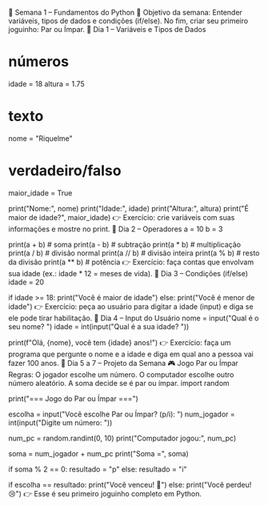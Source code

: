 📅 Semana 1 – Fundamentos do Python
🎯 Objetivo da semana:
Entender variáveis, tipos de dados e condições (if/else).
No fim, criar seu primeiro joguinho: Par ou Ímpar.
📌 Dia 1 – Variáveis e Tipos de Dados
# números
idade = 18
altura = 1.75

# texto
nome = "Riquelme"

# verdadeiro/falso
maior_idade = True

print("Nome:", nome)
print("Idade:", idade)
print("Altura:", altura)
print("É maior de idade?", maior_idade)
👉 Exercício: crie variáveis com suas informações e mostre no print.
📌 Dia 2 – Operadores
a = 10
b = 3

print(a + b)  # soma
print(a - b)  # subtração
print(a * b)  # multiplicação
print(a / b)  # divisão normal
print(a // b) # divisão inteira
print(a % b)  # resto da divisão
print(a ** b) # potência
👉 Exercício: faça contas que envolvam sua idade (ex.: idade * 12 = meses de vida).
📌 Dia 3 – Condições (if/else)
idade = 20

if idade >= 18:
    print("Você é maior de idade")
else:
    print("Você é menor de idade")
👉 Exercício: peça ao usuário para digitar a idade (input) e diga se ele pode tirar habilitação.
📌 Dia 4 – Input do Usuário
nome = input("Qual é o seu nome? ")
idade = int(input("Qual é a sua idade? "))

print(f"Olá, {nome}, você tem {idade} anos!")
👉 Exercício: faça um programa que pergunte o nome e a idade e diga em qual ano a pessoa vai fazer 100 anos.
📌 Dia 5 a 7 – Projeto da Semana 🎮
Jogo Par ou Ímpar
Regras:
O jogador escolhe um número.
O computador escolhe outro número aleatório.
A soma decide se é par ou ímpar.
import random

print("=== Jogo do Par ou Ímpar ===")

escolha = input("Você escolhe Par ou Ímpar? (p/i): ")
num_jogador = int(input("Digite um número: "))

num_pc = random.randint(0, 10)
print("Computador jogou:", num_pc)

soma = num_jogador + num_pc
print("Soma =", soma)

if soma % 2 == 0:
    resultado = "p"
else:
    resultado = "i"

if escolha == resultado:
    print("Você venceu! 🎉")
else:
    print("Você perdeu! 😢")
👉 Esse é seu primeiro joguinho completo em Python.

